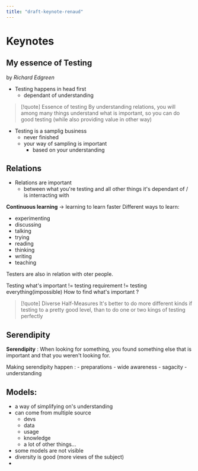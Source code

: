 ```yaml
---
title: "draft-keynote-renaud"
---
```


# Keynotes

## My essence of Testing
by *Richard Edgreen*

- Testing happens in head first
	- dependant of understanding

> [!quote] Essence of testing
> By understanding relations, you will among many things understand what is important, so you can do good testing (while also providing value in other way)

- Testing is a samplig business
	- never finished
	- your way of sampling is important
		- based on your understanding

## Relations
- Relations are important
	- between what you're testing and all other things it's dependant of / is interracting with

**Continuous learning**
-> learning to learn faster
Different ways to learn:
- experimenting
- discussing
- talking
- trying
- reading
- thinking
- writing
- teaching

Testers are also in relation with oter people.

Testing what's important != testing requirement != testing everything(impossible)
How to find what's important ?

>[!quote] Diverse Half-Measures 
>It's better to do more different kinds if testing to a pretty good level, than to do one or two kings of testing perfectly

## Serendipity
**Serendipity** : When looking for something, you found something else that is important and that you weren't looking for.

Making serendipity happen :
	- preparations
	- wide awareness
	- sagacity
	- understanding

## Models:
- a way of simplifying on's understanding
- can come from multiple source
	- devs
	- data
	- usage
	- knowledge
	- a lot of other things...
- some models are not visible
- diversity is good (more views of the subject)
- 






